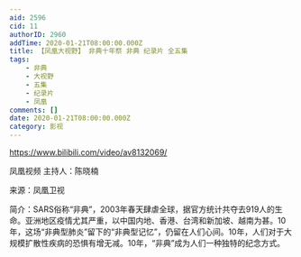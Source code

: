 ```yaml
---
aid: 2596
cid: 11
authorID: 2960
addTime: 2020-01-21T08:00:00.000Z
title: 【凤凰大视野】 非典十年祭 非典 纪录片 全五集
tags:
    - 非典
    - 大视野
    - 五集
    - 纪录片
    - 凤凰
comments: []
date: 2020-01-21T08:00:00.000Z
category: 影视
---
```


https://www.bilibili.com/video/av8132069/

凤凰视频 主持人：陈晓楠

来源：凤凰卫视

简介：SARS俗称“非典”，2003年春天肆虐全球，据官方统计共夺去919人的生命。亚洲地区疫情尤其严重，以中国内地、香港、台湾和新加坡、越南为甚。10年，这场“非典型肺炎”留下的“非典型记忆”，仍留在人们心间。10年，人们对于大规模扩散性疾病的恐惧有增无减。10年，“非典”成为人们一种独特的纪念方式。
